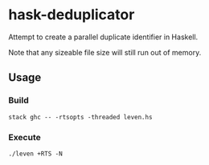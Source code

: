 # hask-deduplicator
Attempt to create a parallel duplicate identifier in Haskell.

Note that any sizeable file size will still run out of memory.

## Usage
### Build
`stack ghc -- -rtsopts -threaded leven.hs`

### Execute
`./leven +RTS -N`
